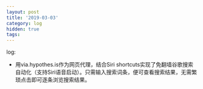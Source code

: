 ```yaml
---
layout: post
title: '2019-03-03'
category: log
hidden: true
tags: 
---
```


log: 

- 用via.hypothes.is作为网页代理，结合Siri shortcuts实现了免翻墙谷歌搜索自动化（支持Siri语音启动）。只需输入搜索词条，便可查看搜索结果，无需繁琐点击即可逐条浏览搜索结果。
